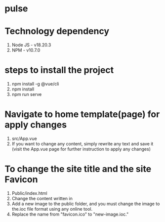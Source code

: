 # pulse

# Technology dependency
1. Node JS - v18.20.3
2. NPM - v10.7.0

# steps to install the project 

1. npm install -g @vue/cli
2. npm install
3. npm run serve

# Navigate to home template(page) for apply changes

1. src/App.vue 
2. If you want to change any content, simply rewrite any text and save it
(visit the App.vue page for further instruction to apply any changes)

# To change the site title and the site Favicon

1. Public/index.html
2. Change the content written in  <title> New title </title>
3. Add a new image to the public folder, and you must change the image to the.ioc file format using any online tool.
4. Replace the name from "favicon.ico" to "new-image.ioc."

